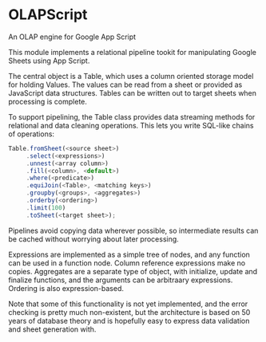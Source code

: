 # OLAPScript
An OLAP engine for Google App Script

This module implements a relational pipeline tookit 
 for manipulating Google Sheets using App Script.
 
 The central object is a Table, which uses a column oriented storage model
 for holding Values. The values can be read from a sheet or provided as
 JavaScript data structures. Tables can be written out to target sheets
 when processing is complete.
 
 To support pipelining, the Table class provides data streaming methods for
 relational and data cleaning operations. This lets you write SQL-like chains
 of operations:
 
 ```js
 Table.fromSheet(<source sheet>)
      .select(<expressions>)
      .unnest(<array column>)
      .fill(<column>, <default>)
      .where(<predicate>)
      .equiJoin(<Table>, <matching keys>)
      .groupby(<groups>, <aggregates>)
      .orderby(<ordering>)
      .limit(100)
      .toSheet(<target sheet>);
 ```
 
 Pipelines avoid copying data wherever possible, so intermediate results 
 can be cached without worrying about later processing.
 
 Expressions are implemented as a simple tree of nodes, and any function
 can be used in a function node. Column reference expressions make no copies.
 Aggregates are a separate type of object, with initialize, update and finalize 
 functions, and the arguments can be arbitraary expressions. Ordering is also 
 expression-based.
 
 Note that some of this functionality is not yet implemented, and the error checking
 is pretty much non-existent, but the architecture is based on 50 years of database
 theory and is hopefully easy to express data validation and sheet generation with.
